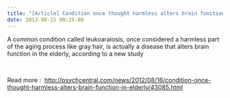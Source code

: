 ```yaml
---
title: "[Article] Condition once thought harmless alters brain function in elderly"
date: 2013-08-15 00:25:00
---
```


A common condition called leukoaraiosis, once considered a harmless part of the aging process like gray hair, is actually a disease that alters brain function in the elderly, according to a new study

 

Read more :  <http://psychcentral.com/news/2012/08/16/condition-once-thought-harmless-alters-brain-function-in-elderly/43085.html>

